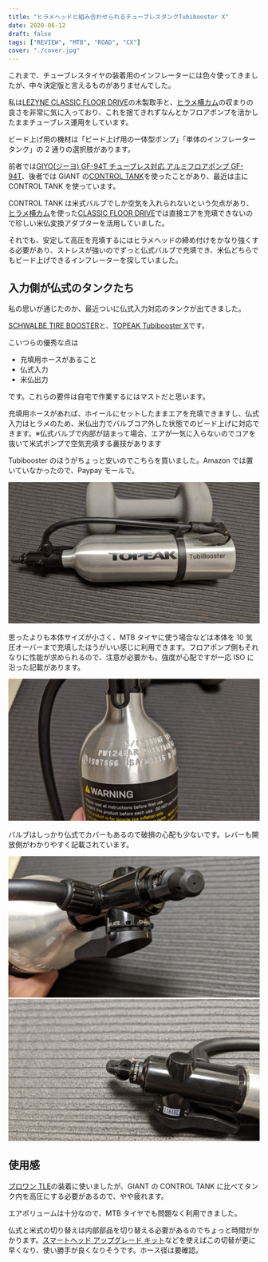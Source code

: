 ```yaml
---
title: "ヒラメヘッドと組み合わせられるチューブレスタンクTubibooster X"
date: 2020-06-12
draft: false
tags: ["REVIEW", "MTB", "ROAD", "CX"]
cover: "./cover.jpg"
---
```


これまで、チューブレスタイヤの装着用のインフレーターには色々使ってきましたが、中々決定版と言えるものがありませんでした。

私は[LEZYNE CLASSIC FLOOR DRIVE](https://www.amazon.co.jp/dp/B0753CL283/?tag=gensobunya-22)の木製取手と、[ヒラメ横カム](https://www.amazon.co.jp/dp/B01G1O3JBA/?tag=gensobunya-22)の収まりの良さを非常に気に入っており、これを捨てきれずなんとかフロアポンプを活かしたままチューブレス運用をしています。

ビード上げ用の機材は「ビード上げ用の一体型ポンプ」「単体のインフレータータンク」の 2 通りの選択肢があります。

前者では[GIYO(ジーヨ) GF-94T チューブレス対応 アルミフロアポンプ GF-94T](https://www.amazon.co.jp/dp/B01JG277DA/?tag=gensobunya-22)、後者では GIANT の[CONTROL TANK](https://www.giant.co.jp/giant20/acc_datail.php?p_id=A0000131)を使ったことがあり、最近は主に CONTROL TANK を使っています。

CONTROL TANK は米式バルブでしか空気を入れられないという欠点があり、[ヒラメ横カム](https://www.amazon.co.jp/dp/B01G1O3JBA/?tag=gensobunya-22)を使った[CLASSIC FLOOR DRIVE](https://www.amazon.co.jp/dp/B0753CL283/?tag=gensobunya-22)では直接エアを充填できないので珍しい米仏変換アダプターを活用していました。

それでも、安定して高圧を充填するにはヒラメヘッドの締め付けをかなり強くする必要があり、ストレスが強いのでずっと仏式バルブで充填でき、米仏どちらでもビード上げできるインフレーターを探していました。

## 入力側が仏式のタンクたち

私の思いが通じたのか、最近ついに仏式入力対応のタンクが出てきました。

[SCHWALBE TIRE BOOSTER](https://www.amazon.co.jp/dp/B0773KVMV6/?tag=gensobunya-22)と、[TOPEAK Tubibooster X](https://topeak.jp/pump/ppm11300.html)です。

<linkBox isAmazonLink url="https://www.amazon.co.jp/dp/B0773KVMV6/?tag=gensobunya-22" />

こいつらの優秀な点は

- 充填用ホースがあること
- 仏式入力
- 米仏出力

です。これらの要件は自宅で作業するにはマストだと思います。

充填用ホースがあれば、ホイールにセットしたままエアを充填できますし、仏式入力はヒラメのため、米仏出力でバルブコア外した状態でのビード上げに対応できます。※仏式バルブで内部が詰まって場合、エアが一気に入らないのでコアを抜いて米式ポンプで空気充填する裏技があります

Tubibooster のほうがちょっと安いのでこちらを買いました。Amazon では置いていなかったので、Paypay モールで。

![本体](./cover.jpg)

思ったよりも本体サイズが小さく、MTB タイヤに使う場合などは本体を 10 気圧オーバーまで充填したほうがいい感じに利用できます。フロアポンプ側もそれなりに性能が求められるので、注意が必要かも。強度が心配ですが一応 ISO に沿った記載があります。

![注意書き](./caution.jpg)

バルブはしっかり仏式でカバーもあるので破損の心配も少ないです。レバーも開放側がわかりやすく記載されています。

![lever](./lever.jpg)
![バルブ](./valve.jpg)

## 使用感

[プロワン TLE](https://www.amazon.co.jp/dp/B07WPV58SC/?tag=gensobunya-22)の装着に使いましたが、GIANT の CONTROL TANK に比べてタンク内を高圧にする必要があるので、やや疲れます。

エアボリュームは十分なので、MTB タイヤでも問題なく利用できました。

仏式と米式の切り替えは内部部品を切り替える必要があるのでちょっと時間がかかります。[スマートヘッド アップグレード キット](https://www.amazon.co.jp/dp/B004BUC576/?tag=gensobunya-22)などを使えばこの切替が更に早くなり、使い勝手が良くなりそうです。ホース径は要確認。

<linkBox isAmazonLink url="https://www.amazon.co.jp/dp/B004BUC576/?tag=gensobunya-22" />
